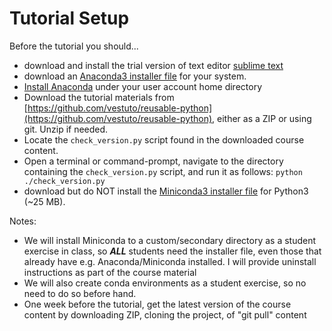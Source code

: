 # Tutorial Setup

Before the tutorial you should...

* download and install the trial version of text editor [sublime text](https://www.sublimetext.com/3)
* download an [Anaconda3 installer file](https://www.continuum.io/downloads) for your system.
* [Install Anaconda](https://docs.continuum.io/anaconda/install) under your user account home directory
* Download the tutorial materials from [https://github.com/vestuto/reusable-python](https://github.com/vestuto/reusable-python), either as a ZIP or using git. Unzip if needed.
* Locate the `check_version.py` script found in the downloaded course content.
* Open a terminal or command-prompt, navigate to the directory containing the `check_version.py` script, and run it as follows: `python ./check_version.py` 
* download but do NOT install the [Miniconda3 installer file](https://conda.io/miniconda.html) for Python3 (~25 MB).

Notes:

* We will install Miniconda to a custom/secondary directory as a student exercise in class, so ***ALL*** students need the installer file, even those that already have e.g. Anaconda/Miniconda installed. I will provide uninstall instructions as part of the course material
* We will also create conda environments as a student exercise, so no need to do so before hand.
* One week before the tutorial, get the latest version of the course content by downloading ZIP, cloning the project, of "git pull" content

